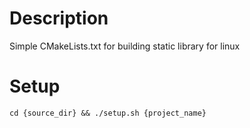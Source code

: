 # Description

Simple CMakeLists.txt for building static library for linux

# Setup

```
cd {source_dir} && ./setup.sh {project_name}
```

